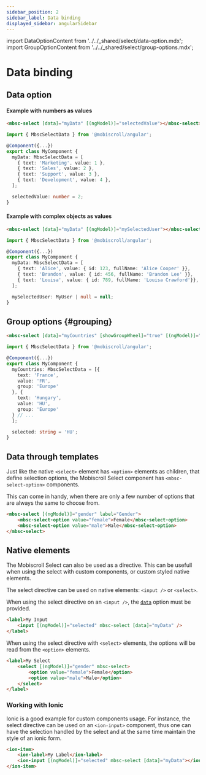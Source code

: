 ```yaml
---
sidebar_position: 2
sidebar_label: Data binding
displayed_sidebar: angularSidebar
---
```


import DataOptionContent from '../../_shared/select/data-option.mdx';
import GroupOptionContent from '../../_shared/select/group-options.mdx';

# Data binding

## Data option

<DataOptionContent />

#### Example with numbers as values

```html title="Department selection example"
<mbsc-select [data]="myData" [(ngModel)]="selectedValue"></mbsc-select>
```
```ts
import { MbscSelectData } from '@mobiscroll/angular';

@Component({...})
export class MyComponent {
  myData: MbscSelectData = [
    { text: 'Marketing', value: 1 },
    { text: 'Sales', value: 2 },
    { text: 'Support', value: 3 },
    { text: 'Development', value: 4 },
  ];

  selectedValue: number = 2;
}
```

#### Example with complex objects as values

```html title="Department selection example"
<mbsc-select [data]="myData" [(ngModel)]="mySelectedUser"></mbsc-select>
```
```ts
import { MbscSelectData } from '@mobiscroll/angular';

@Component({...})
export class MyComponent {
  myData: MbscSelectData = [
    { text: 'Alice', value: { id: 123, fullName: 'Alice Cooper' }},
    { text: 'Brandon', value: { id: 456, fullName: 'Brandon Lee' }},
    { text: 'Louisa', value: { id: 789, fullName: 'Louisa Crawford'}},
  ];

  mySelectedUser: MyUser | null = null;
}
```

## Group options {#grouping}

<GroupOptionContent />

```html
<mbsc-select [data]="myCountries" [showGroupWheel]="true" [(ngModel)]="selected"></mbsc-select>
```
```ts
import { MbscSelectData } from '@mobiscroll/angular';

@Component({...})
export class MyComponent {
  myCountries: MbscSelectData = [{
    text: 'France',
    value: 'FR',
    group: 'Europe'
  }, {
    text: 'Hungary',
    value: 'HU',
    group: 'Europe'
  } // ...
  ];

  selected: string = 'HU';
}
```

## Data through templates

Just like the native `<select>` element has `<option>` elements as children, that define selection options, the Mobiscroll Select component has `<mbsc-select-option>` components.

This can come in handy, when there are only a few number of options that are always the same to choose from.

```html
<mbsc-select [(ngModel)]="gender" label="Gender">
    <mbsc-select-option value="female">Female</mbsc-select-option>
    <mbsc-select-option value="male">Male</mbsc-select-option>
</mbsc-select>
```

## Native elements

The Mobiscroll Select can also be used as a directive. This can be usefull when using the select with custom components, or custom styled native elements.

The select directive can be used on native elements: `<input />` or `<select>`.

When using the select directive on an `<input />`, the [`data`](./api#opt-data) option must be provided.

```html title="Using with an input"
<label>My Input
    <input [(ngModel)]="selected" mbsc-select [data]="myData" />
</label>
```

When using the select directive with `<select>` elements, the options will be read from the `<option>` elements.

```html title="Using with a select"
<label>My Select
    <select [(ngModel)]="gender" mbsc-select>
        <option value="female">Female</option>
        <option value="male">Male</option>
    </select>
</label>
```

### Working with Ionic

Ionic is a good example for custom components usage. For instance, the select directive can be used on an `<ion-input>` component, thus one can have the selection handled by the select and at the same time maintain the style of an ionic form.

```html
<ion-item>
    <ion-label>My Label</ion-label>
    <ion-input [(ngModel)]="selected" mbsc-select [data]="myData"></ion-input>
</ion-item>
```
